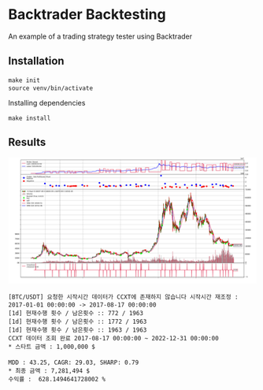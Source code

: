 # Backtrader Backtesting
An example of a trading strategy tester using Backtrader

## Installation


```
make init
source venv/bin/activate
```

Installing dependencies
```
make install
```

## Results

![alt text](result/backtesting_result.png "backtesting_result_png")

```
[BTC/USDT] 요청한 시작시간 데이터가 CCXT에 존재하지 않습니다 시작시간 재조정 : 2017-01-01 00:00:00 -> 2017-08-17 00:00:00
[1d] 현재수행 횟수 / 남은횟수 :: 772 / 1963
[1d] 현재수행 횟수 / 남은횟수 :: 1772 / 1963
[1d] 현재수행 횟수 / 남은횟수 :: 1963 / 1963
CCXT 데이터 조회 완료 2017-08-17 00:00:00 ~ 2022-12-31 00:00:00
* 스타트 금액 : 1,000,000 $

MDD : 43.25, CAGR: 29.03, SHARP: 0.79
* 최종 금액 : 7,281,494 $
수익률 :  628.1494641728002 %

```
